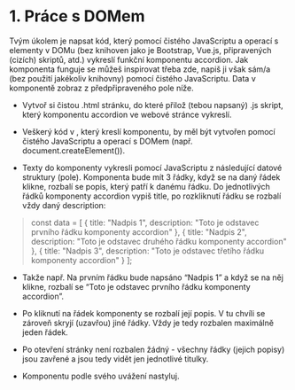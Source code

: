 # 1. Práce s DOMem
Tvým úkolem je napsat kód, který pomocí čistého JavaScriptu a operací s elementy v DOMu
(bez knihoven jako je Bootstrap, Vue.js, připravených (cizích) skriptů, atd.) vykreslí funkční
komponentu accordion. Jak komponenta funguje se můžeš inspirovat třeba zde, napiš ji však
sám/a (bez použití jakékoliv knihovny) pomocí čistého JavaScriptu. Data v komponentě zobraz
z předpřipraveného pole níže.

- Vytvoř si čistou .html stránku, do které přilož (tebou napsaný) .js skript, který
komponentu accordion ve webové stránce vykreslí.

- Veškerý kód v <body>, který kreslí komponentu, by měl být vytvořen pomocí čistého
JavaScriptu a operací s DOMem (např. document.createElement()).

- Texty do komponenty vykresli pomocí JavaScriptu z následující datové struktury (pole).
Komponenta bude mít 3 řádky, když se na daný řádek klikne, rozbalí se popis, který patří
k danému řádku. Do jednotlivých řádků komponenty accordion vypiš title, po
rozkliknutí řádku se rozbalí vždy daný description:
>const data = [
>{ title: "Nadpis 1", description: "Toto je odstavec prvního řádku komponenty accordion" },
>{ title: "Nadpis 2", description: "Toto je odstavec druhého řádku komponenty accordion" },
>{ title: "Nadpis 3", description: "Toto je odstavec třetího řádku komponenty accordion" }
>];

- Takže např. Na prvním řádku bude napsáno “Nadpis 1” a když se na něj klikne, rozbalí
se “Toto je odstavec prvního řádku komponenty accordion”.

- Po kliknutí na řádek komponenty se rozbalí její popis. V tu chvíli se zároveň skryjí
(uzavřou) jiné řádky. Vždy je tedy rozbalen maximálně jeden řádek.

- Po otevření stránky není rozbalen žádný - všechny řádky (jejich popisy) jsou zavřené a
jsou tedy vidět jen jednotlivé titulky.

- Komponentu podle svého uvážení nastyluj.